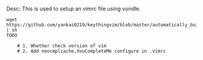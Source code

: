Desc:
    This is used to setup an vimrc file using vundle.
        
    wget https://github.com/yankai0219/keythingvim/blob/master/automatically_build.sh | sh
    TODO

        # 1. Whether check version of vim
        # 2. Add neocmplcache,YouCompleteMe configure in .vimrc
